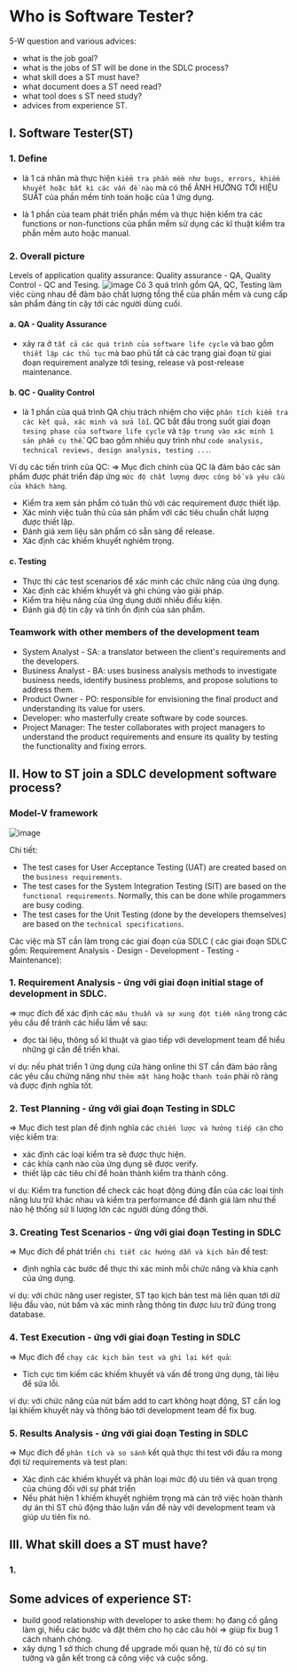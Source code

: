 # Who is Software Tester?
5-W question and various advices:
+ what is the job goal?
+ what is the jobs of ST will be done in the SDLC process?
+ what skill does a ST must have?
+ what document does a ST need read?
+ what tool does s ST need study?
+ advices from experience ST.


## I. Software Tester(ST)
### 1. Define
+ là 1 cá nhân mà thực hiện `kiểm tra phần mềm như bugs, errors, khiếm khuyết hoặc bất kì các vấn đề nào` mà có thể ẢNH HƯỞNG TỚI HIỆU SUẤT của phần mềm tính toán hoặc của 1 ứng dụng.

+ là 1 phần của team phát triển phần mềm và thực hiện kiểm tra các functions or non-functions của phần mềm sử dụng các kĩ thuật kiểm tra phần mềm auto hoặc manual.

### 2. Overall picture
   Levels of application quality assurance: Quality assurance - QA, Quality Control - QC and Tesing.
![image](https://github.com/7gr4g0n338/Tester/assets/95563870/1a930c3e-9ee4-44bb-b313-1430d6ed1d67)
Có 3 quá trình gồm QA, QC, Testing làm việc cùng nhau để đảm bảo chất lượng tổng thể của phần mềm và cung cấp sản phẩm đáng tin cậy tới các người dùng cuối.

#### a. QA - Quality Assurance
* xảy ra ở `tất cả các quá trình của software life cycle` và bao gồm `thiết lập các thủ tục` mà bao phủ tất cả các trạng giai đoạn từ giai đoạn requirement analyze tới tesing, release và post-release maintenance.

#### b. QC - Quality Control
* là 1 phần của quá trình QA chịu trách nhiệm cho việc `phân tích kiểm tra các kết quả, xác minh và sửa lỗi`. QC bắt đầu trong suốt giai đoạn `tesing phase của software life cycle` và `tập trung vào xác minh 1 sản phẩm cụ thể`. QC bao gồm nhiều quy trình như `code analysis, technical reviews, design analysis, testing ...`.

Ví dụ các tiến trình của QC:
=> Mục đích chính của QC là đảm bảo các sản phẩm được phát triển đáp ứng `mức độ chất lượng được công bố và yêu cầu của khách hàng`.
  + Kiểm tra xem sản phẩm có tuân thủ với các requirement được thiết lập.
  + Xác minh việc tuân thủ của sản phẩm với các tiêu chuẩn chất lượng được thiết lập.
  + Đánh giá xem liệu sản phẩm có sẵn sàng để release.
  + Xác định các khiếm khuyết nghiêm trọng.

#### c. Testing
+ Thực thi các test scenarios để xác minh các chức năng của ứng dụng.
+ Xác định các khiếm khuyết và ghi chúng vào giải pháp.
+ Kiểm tra hiệu năng của ứng dụng dưới nhiều điều kiện.
+ Đánh giá độ tin cậy và tính ổn định của sản phẩm.

### Teamwork with other members of the development team
+ System Analyst - SA: a translator between the client's requirements and the developers.
+ Business Analyst - BA: uses business analysis methods to investigate business needs, identify business problems, and propose solutions to address them.
+ Product Owner - PO: responsible for envisioning the final product and understanding its value for users.
+ Developer: who masterfully create software by code sources.
+ Project Manager: The tester collaborates with project managers to understand the product requirements and ensure its quality by testing the functionality and fixing errors.

## II. How to ST join a SDLC development software process?

### Model-V framework
![image](https://github.com/7gr4g0n338/Tester/assets/95563870/55e53e1f-be0b-4018-90db-c21dec722417)

Chi tiết:
+ The test cases for User Acceptance Testing (UAT) are created based on the `business requirements`.
+ The test cases for the System Integration Testing (SIT) are based on the `functional requirements`. Normally, this can be done while progammers are busy coding.
+ The test cases for the Unit Testing (done by the developers themselves) are based on the `technical specifications`.

Các việc mà ST cần làm trong các giai đoạn của SDLC ( các giai đoạn SDLC gồm: Requirement Analysis - Design - Development - Testing - Maintenance):

### 1. Requirement Analysis - ứng với giai đoạn initial stage of development in SDLC.
=> mục đích để xác định các `mâu thuẫn và sự xung đột tiềm năng` trong các yêu cầu để tránh các hiểu lầm về sau:
  + đọc tài liệu, thông số kĩ thuật và giao tiếp với development team để hiểu những gì cần để triển khai.

ví dụ: nếu phát triển 1 ứng dụng cửa hàng online thì ST cần đảm bảo rằng các yêu cầu chứng năng như `thêm mặt hàng` hoặc `thanh toán` phải rõ ràng và được định nghĩa tốt.

### 2. Test Planning - ứng với giai đoạn Testing in SDLC
=> Mục đích test plan để định nghĩa các `chiến lược và hướng tiếp cận` cho việc kiểm tra:
  + xác định các loại kiểm tra sẽ được thực hiện.
  + các khía cạnh nào của ứng dụng sẽ được verify.
  + thiết lập các tiêu chí để hoàn thành kiểm tra thành công.

ví dụ: Kiểm tra function để check các hoạt động đúng đắn của các loại tính năng lưu trữ khác nhau và kiểm tra performance để đánh giá làm như thế nào hệ thống sử lí lượng lớn các người dùng đồng thời.

### 3. Creating Test Scenarios - ứng với giai đoạn Testing in SDLC
=> Mục đích để phát triển `chi tiết các hướng dẫn và kịch bản` để test:
  + định nghĩa các bước để thực thi xác minh mỗi chức năng và khía cạnh của ứng dụng.

ví dụ: với chức năng user register, ST tạo kịch bản test mà liên quan tới dữ liệu đầu vào, nút bấm và xác minh rằng thông tin được lưu trữ đúng trong database.

### 4. Test Execution - ứng với giai đoạn Testing in SDLC
=> Mục đích để `chạy các kịch bản test và ghi lại kết quả`:
  + Tích cực tìm kiếm các khiếm khuyết và vấn đề trong ứng dụng, tài liệu để sửa lỗi.

ví dụ: với chức năng của nút bấm add to cart không hoạt động, ST cần log lại khiếm khuyết này và thông báo tới development team để fix bug.

### 5. Results Analysis - ứng với giai đoạn Testing in SDLC
=> Mục đích để `phân tích và so sánh` kết quả thực thi test với đầu ra mong đợi từ requirements và test plan:
  + Xác định các khiếm khuyết và phân loại mức độ ưu tiên và quan trọng của chúng đối với sự phát triển
  + Nếu phát hiện 1 khiếm khuyết nghiêm trọng mà cản trở việc hoàn thành dự án thì ST chủ động thảo luận vấn đề này với development team và giúp ưu tiên fix nó.


## III. What skill does a ST must have?
### 1. 


## Some advices of experience ST:
+ build good relationship with developer to aske them: họ đang cố gắng làm gì, hiểu các bước và đặt thêm cho họ các câu hỏi => giúp fix bug 1 cách nhanh chóng.
+ xây dựng 1 sở thích chung để upgrade mối quan hệ, từ đó có sự tin tưởng và gắn kết trong cả công việc và cuộc sống.

  
